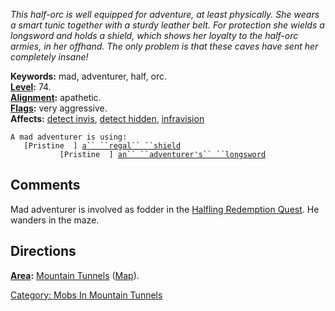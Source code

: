 *This half-orc is well equipped for adventure, at least physically. She
wears a smart tunic together with a sturdy leather belt. For protection
she wields a longsword and holds a shield, which shows her loyalty to
the half-orc armies, in her offhand. The only problem is that these
caves have sent her completely insane!*

**Keywords:** mad, adventurer, half, orc.  
**[Level](Level "wikilink"):** 74.  
**[Alignment](Alignment "wikilink"):** apathetic.  
**[Flags](:Category:_Mob_Types "wikilink"):** very aggressive.  
**Affects:** [detect invis](Detect_Invis "wikilink"), [detect
hidden](Detect_Hidden "wikilink"),
[infravision](Infravision "wikilink")  

`A mad adventurer is using:`  
<held in offhand>`   [Pristine  ] `[`a`` ``regal`` ``shield`](Regal_Shield "wikilink")  
<wielded>`           [Pristine  ] `[`an`` ``adventurer's`` ``longsword`](Adventurer's_Longsword "wikilink")

## Comments

Mad adventurer is involved as fodder in the [Halfling Redemption
Quest](Halfling_Redemption_Quest "wikilink"). He wanders in the maze.

## Directions

**[Area](:Category:_Areas "wikilink"):** [Mountain
Tunnels](:Category:Mountain_Tunnels "wikilink")
([Map](Mountain_Tunnels_Map "wikilink")).  

[Category: Mobs In Mountain
Tunnels](Category:_Mobs_In_Mountain_Tunnels "wikilink")
